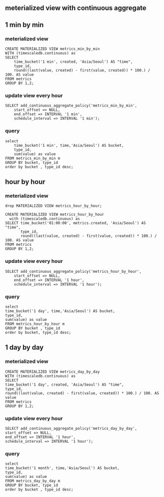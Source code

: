 ## meterialized view with continuous aggregate
## 1 min by min
### meterialized view 
```
CREATE MATERIALIZED VIEW metrics_min_by_min
WITH (timescaledb.continuous) as
SELECT 
	time_bucket('1 min', created, 'Asia/Seoul') AS "time",
	type_id,
	round((last(value, created) - first(value, created)) * 100.) / 100. AS value
FROM metrics
GROUP BY 1,2;
```

### update view every hour
```
SELECT add_continuous_aggregate_policy('metrics_min_by_min',
	start_offset => NULL,
	end_offset => INTERVAL '1 min',
	schedule_interval => INTERVAL '1 min');
```
### query
```
select
	time_bucket('1 min', time,'Asia/Seoul') AS bucket, 
	type_id,
	sum(value) as value 
FROM metrics_min_by_min m  
GROUP BY bucket, type_id 
order by bucket , type_id desc;
```


## hour by hour
### meterialized view 

```
drop MATERIALIZED VIEW metrics_hour_by_hour;

CREATE MATERIALIZED VIEW metrics_hour_by_hour 
  with (timescaledb.continuous) as
SELECT time_bucket('01:00:00', metrics.created, 'Asia/Seoul') AS "time",
       type_id,
       round((last(value, created) - first(value, created)) * 100.) / 100. AS value
FROM metrics 
GROUP BY 1,2;

```
### update view every hour
```
SELECT add_continuous_aggregate_policy('metrics_hour_by_hour',
	start_offset => NULL,
	end_offset => INTERVAL '1 hour',
	schedule_interval => INTERVAL '1 hour');
```

### query
```
select
time_bucket('1 day', time,'Asia/Seoul') AS bucket,  
type_id,
sum(value) as value 
FROM metrics_hour_by_hour m 
GROUP BY bucket , type_id
order by bucket, type_id desc;
```

## 1 day by day
### meterialized view 
```
CREATE MATERIALIZED VIEW metrics_day_by_day 
WITH (timescaledb.continuous) as
SELECT 
time_bucket('1 day', created, 'Asia/Seoul') AS "time",
type_id,
round((last(value, created) - first(value, created)) * 100.) / 100. AS value
FROM metrics
GROUP BY 1,2;
```

### update view every hour
```
SELECT add_continuous_aggregate_policy('metrics_day_by_day',
start_offset => NULL,
end_offset => INTERVAL '1 hour',
schedule_interval => INTERVAL '1 hour');
```

### query
```
select
time_bucket('1 month', time,'Asia/Seoul') AS bucket, 
type_id,
sum(value) as value 
FROM metrics_day_by_day m  
GROUP BY bucket, type_id 
order by bucket , type_id desc;
```



